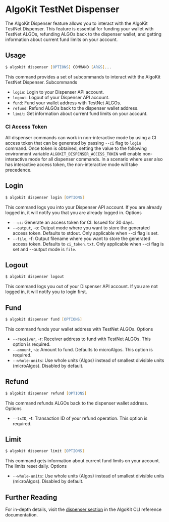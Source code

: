 # AlgoKit TestNet Dispenser

The AlgoKit Dispenser feature allows you to interact with the AlgoKit TestNet Dispenser. This feature is essential for funding your wallet with TestNet ALGOs, refunding ALGOs back to the dispenser wallet, and getting information about current fund limits on your account.

## Usage

```zsh
$ algokit dispenser [OPTIONS] COMMAND [ARGS]...
```

This command provides a set of subcommands to interact with the AlgoKit TestNet Dispenser.
Subcommands

- `login`: Login to your Dispenser API account.
- `logout`: Logout of your Dispenser API account.
- `fund`: Fund your wallet address with TestNet ALGOs.
- `refund`: Refund ALGOs back to the dispenser wallet address.
- `limit`: Get information about current fund limits on your account.

### CI Access Token

All dispenser commands can work in non-interactive mode by using a CI access token that can be generated by passing `--ci` flag to `login` command. Once token is obtained, setting the value to the following environment variable `ALGOKIT_DISPENSER_ACCESS_TOKEN` will enable non-interactive mode for all dispenser commands. In a scenario where user also has interactive access token, the non-interactive mode will take precedence.

## Login

```zsh
$ algokit dispenser login [OPTIONS]
```

This command logs you into your Dispenser API account. If you are already logged in, it will notify you that you are already logged in.
Options

- `--ci`: Generate an access token for CI. Issued for 30 days.
- `--output`, -o: Output mode where you want to store the generated access token. Defaults to stdout. Only applicable when --ci flag is set.
- `--file`, -f: Output filename where you want to store the generated access token. Defaults to `ci_token.txt`. Only applicable when --ci flag is set and --output mode is `file`.

## Logout

```zsh
$ algokit dispenser logout
```

This command logs you out of your Dispenser API account. If you are not logged in, it will notify you to login first.

## Fund

```zsh
$ algokit dispenser fund [OPTIONS]
```

This command funds your wallet address with TestNet ALGOs.
Options

- `--receiver`, -r: Receiver address to fund with TestNet ALGOs. This option is required.
- `--amount`, -a: Amount to fund. Defaults to microAlgos. This option is required.
- `--whole-units`: Use whole units (Algos) instead of smallest divisible units (microAlgos). Disabled by default.

## Refund

```zsh
$ algokit dispenser refund [OPTIONS]
```

This command refunds ALGOs back to the dispenser wallet address.
Options

- `--txID`, -t: Transaction ID of your refund operation. This option is required.

## Limit

```zsh
$ algokit dispenser limit [OPTIONS]
```

This command gets information about current fund limits on your account. The limits reset daily.
Options

- `--whole-units`: Use whole units (Algos) instead of smallest divisible units (microAlgos). Disabled by default.

## Further Reading

For in-depth details, visit the [dispenser section](../cli/index.md#dispenser) in the AlgoKit CLI reference documentation.

